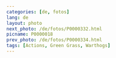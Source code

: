 ```yaml
---
categories: [de, fotos]
lang: de
layout: photo
next_photo: /de/fotos/P0000332.html
picname: P0000018
prev_photo: /de/fotos/P0000334.html
tags: [Actions, Green Grass, Warthogs]
---
```

